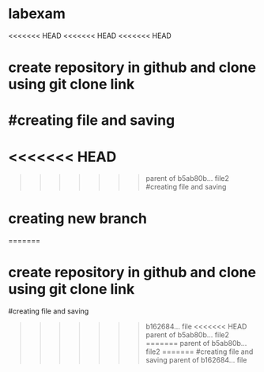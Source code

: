 # labexam
<<<<<<< HEAD
<<<<<<< HEAD
<<<<<<< HEAD
# create repository in github and clone using git clone link
#creating file and saving
=======
<<<<<<< HEAD
=======
>>>>>>> parent of b5ab80b... file2
#creating file and saving
# creating new branch
=======
# create repository in github and clone using git clone link
#creating file and saving
>>>>>>> b162684... file
<<<<<<< HEAD
>>>>>>> parent of b5ab80b... file2
=======
>>>>>>> parent of b5ab80b... file2
=======
#creating file and saving
>>>>>>> parent of b162684... file
